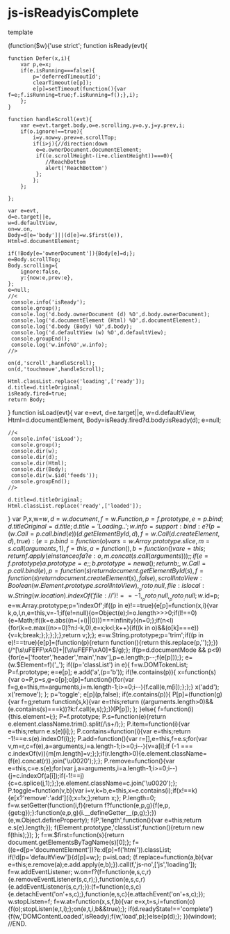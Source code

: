 # js-isReadyisComplete
template

(function($w){'use strict';
 function isReady(evt){

	function Defer(x,i){
		var p,e=x;
		if(e.isRunning===false){
			p='deferredTimeoutId';
			clearTimeout(e[p]);
			e[p]=setTimeout(function(){var f=e;f.isRunning=true;f.isRunning=f();},i);
		};
	}

	function handleScroll(evt){
		var e=evt.target.body,o=e.scrolling,y=o.y,j=y.prev,i;
		if(o.ignore!==true){
			i=y.now=y.prev=e.scrollTop;
			if(i>j){//direction:down
			 e=e.ownerDocument.documentElement;
			 if((e.scrollHeight-(i+e.clientHeight))===0){
				//ReachBottom
				alert('ReachBottom')
			 };
			};
		};

	};

	var e=evt,
	d=e.target||e,
	w=d.defaultView,
	on=w.on,
	Body=d[e='body']||(d[e]=w.$first(e)),
	Html=d.documentElement;

	if(!Body[e='ownerDocument']){Body[e]=d;};
	e=Body.scrollTop;
	Body.scrolling={
		ignore:false,
		y:{now:e,prev:e},
	};
	e=null;
	//<
	 console.info('isReady');
	 console.group();
	 console.log('d.body.ownerDocument (d) %O',d.body.ownerDocument);
	 console.log('d.documentElement (Html) %O',d.documentElement);
	 console.log('d.body (Body) %O',d.body);
	 console.log('d.defaultView (w) %O',d.defaultView);
	 console.groupEnd();
	 console.log('w.info%O',w.info);
	//>

	on(d,'scroll',handleScroll);
	on(d,'touchmove',handleScroll);

	Html.classList.replace('loading',['ready']);
	d.title=d.titleOriginal;
	isReady.fired=true;
	return Body;
 }
 function isLoad(evt){
	var e=evt,
	d=e.target||e,
	w=d.defaultView,
	Html=d.documentElement,
	Body=isReady.fired?d.body:isReady(d);
	e=null;

	//<
	 console.info('isLoad');
	 console.group();
	 console.dir(w);
	 console.dir(d);
	 console.dir(Html);
	 console.dir(Body);
	 console.dir(w.$id('feeds'));
	 console.groupEnd();
	//>

	d.title=d.titleOriginal;
	Html.classList.replace('ready',['loaded']);
 }
 var P,x,w=$w,d=w.document,f=w.Function,p=f.prototype,e=p.bind;
 d.titleOriginal=d.title;
 d.title='Loading..';
 w.info={
	support:{
		bind:e?(
		 p=(w.Call=p.call.bind(e))(d.getElementById,d),f=w.Call(d.createElement,d),
		 true
		):(
		 e=p.bind=function(o){var s=w.Array.prototype.slice,m=s.call(arguments,1),f=this,a=function(){},b=function(){var e=this;return f.apply(e instanceof a?e:o,m.concat(s.call(arguments)));};if(e=f.prototype){a.prototype=e;};b.prototype=new a();return b;},
		 w.Call=p.call.bind(e),
		 p=function(s){return document.getElementById(s)},
		 f=function(s){return document.createElement(s)},
		 false
		),
		scrollIntoView:Boolean(w.Element.prototype.scrollIntoView),
		__proto__:null
	},
	file:{
		islocal:w.String(w.location).indexOf('file://')!==-1,
		__proto__:null
	},
	__proto__:null
 };
 w.$id=p;
 e=w.Array.prototype;p='indexOf';if((p in e)!==true){e[p]=function(x,i){var k,o,l,n,e=this,v=-1;if(e!=null){o=Object(e);l=o.length>>>0;if(l!==0){e=Math;if((k=e.abs((n=(+i)||0)))===Infinity){n=0;};if(n<l){for(k=e.max((n>=0)?n:l-k,0),e=x;k<l;k++){if((k in o)&&(o[k]===e)){v=k;break;};};};};};return v;};};
 e=w.String.prototype;p='trim';if((p in e)!==true){e[p]=(function(p){return function(){return this.replace(p,'');};})(/^[\s\uFEFF\xA0]+|[\s\uFEFF\xA0]+$/g);};
 if(p=d.documentMode && p<9){for(e=['footer','header','main','nav'],p=e.length;p--;f(e[p]));};
 e=(w.$Element=f)('_');
 if((p='classList') in e){
	f=w.DOMTokenList;
	P=f.prototype;
	e=e[p];
	e.add('a',(p='b'));
	if(!e.contains(p)){
		x=function(s){var o=P,p=s,g=o[p];o[p]=function(){for(var f=g,e=this,m=arguments,i=m.length-1;i>=0;i--){f.call(e,m[i]);};};}
		x('add');
		x('remove');
	};
	p='toggle';
	e[p](p,false);
	if(e.contains(p)){
		P[p]=(function(g){var f=g;return function(s,k){var e=this;return ((arguments.length>0)&&(e.contains(s)===k))?k:f.call(e,s);};})(P[p]);
	};
 }else{
	f=function(i){this.element=i;};
	P=f.prototype;
	P.s=function(e){return e.element.className.trim().split(/\s+/);};
	P.item=function(i){var e=this;return e.s(e)[i];};
	P.contains=function(i){var e=this;return -1!==e.s(e).indexOf(i);};
	P.add=function(){var r=[],e=this,f=e.s;for(var v,m=r,c=f(e),a=arguments,i=a.length-1;i>=0;i--){v=a[i];if (-1 === c.indexOf(v)){m[m.length]=v;};};if(r.length>0){e.element.className=(f(e).concat(r)).join('\u0020');};};
	P.remove=function(){var e=this,c=e.s(e);for(var j,a=arguments,i=a.length-1;i>=0;i--){j=c.indexOf(a[i]);if(-1!==j){c=c.splice(j,1);};};e.element.className=c.join('\u0020');};
	P.toggle=function(v,b){var i=v,k=b,e=this,x=e.contains(i);if(x!==k){e[x?'remove':'add'](i);x=!x;};return x;};
	P.length=0;
	f=w.setGetter(function(i,f){return f?function(e,p,g){f(e,p,{get:g});}:function(e,p,g){i.__defineGetter__(p,g);};})(e,w.Object.defineProperty);
	f(P,'length',function(){var e=this;return e.s(e).length;});
	f(Element.prototype,'classList',function(){return new f(this);});
 };
 f=w.$first=function(s){return document.getElementsByTagName(s)[0];};
 f=((e=d[p='documentElement'])?e:d[p]=f('html')).classList;
 if(!d[p='defaultView']){d[p]=w;};
 p=isLoad;
 (f.replace=function(a,b){var e=this;e.remove(a);e.add.apply(e,b);}).call(f,'js-no',['js','loading']);
 f=w.addEventListener;
 w.on=f?(f=function(e,s,c,r){e.removeEventListener(s,c,r);},function(e,s,c,r){e.addEventListener(s,c,r);}):(f=function(e,s,c){e.detachEvent('on'+s,c);},function(e,s,c){e.attachEvent('on'+s,c);});
 w.stopListen=f;
 f=w.at=function(x,s,f,b){var e=x,t=s,i=function(o){f(o);stopListen(e,t,i);};on(e,t,i,b&&true);};
 if(d.readyState!=='complete'){f(w,'DOMContentLoaded',isReady);f(w,'load',p);}else{p(d);};
})(window);
//END.
